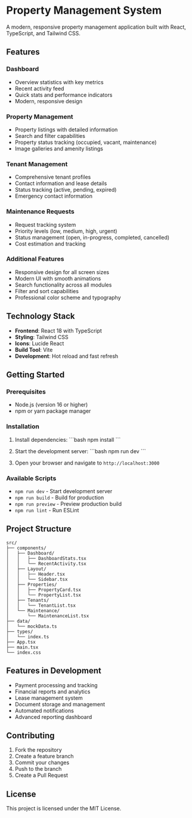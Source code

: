 # Property Management System

A modern, responsive property management application built with React, TypeScript, and Tailwind CSS.

## Features

### Dashboard
- Overview statistics with key metrics
- Recent activity feed
- Quick stats and performance indicators
- Modern, responsive design

### Property Management
- Property listings with detailed information
- Search and filter capabilities
- Property status tracking (occupied, vacant, maintenance)
- Image galleries and amenity listings

### Tenant Management
- Comprehensive tenant profiles
- Contact information and lease details
- Status tracking (active, pending, expired)
- Emergency contact information

### Maintenance Requests
- Request tracking system
- Priority levels (low, medium, high, urgent)
- Status management (open, in-progress, completed, cancelled)
- Cost estimation and tracking

### Additional Features
- Responsive design for all screen sizes
- Modern UI with smooth animations
- Search functionality across all modules
- Filter and sort capabilities
- Professional color scheme and typography

## Technology Stack

- **Frontend**: React 18 with TypeScript
- **Styling**: Tailwind CSS
- **Icons**: Lucide React
- **Build Tool**: Vite
- **Development**: Hot reload and fast refresh

## Getting Started

### Prerequisites
- Node.js (version 16 or higher)
- npm or yarn package manager

### Installation

1. Install dependencies:
   \`\`\`bash
   npm install
   \`\`\`

2. Start the development server:
   \`\`\`bash
   npm run dev
   \`\`\`

3. Open your browser and navigate to `http://localhost:3000`

### Available Scripts

- `npm run dev` - Start development server
- `npm run build` - Build for production
- `npm run preview` - Preview production build
- `npm run lint` - Run ESLint

## Project Structure

```
src/
├── components/
│   ├── Dashboard/
│   │   ├── DashboardStats.tsx
│   │   └── RecentActivity.tsx
│   ├── Layout/
│   │   ├── Header.tsx
│   │   └── Sidebar.tsx
│   ├── Properties/
│   │   ├── PropertyCard.tsx
│   │   └── PropertyList.tsx
│   ├── Tenants/
│   │   └── TenantList.tsx
│   └── Maintenance/
│       └── MaintenanceList.tsx
├── data/
│   └── mockData.ts
├── types/
│   └── index.ts
├── App.tsx
├── main.tsx
└── index.css
```

## Features in Development

- Payment processing and tracking
- Financial reports and analytics
- Lease management system
- Document storage and management
- Automated notifications
- Advanced reporting dashboard

## Contributing

1. Fork the repository
2. Create a feature branch
3. Commit your changes
4. Push to the branch
5. Create a Pull Request

## License

This project is licensed under the MIT License. 